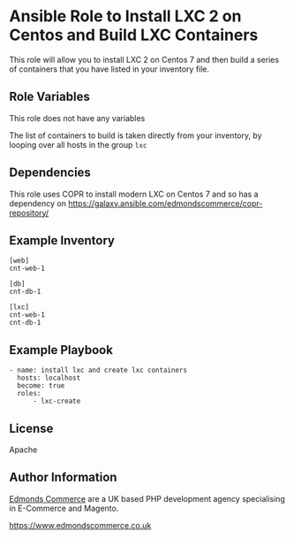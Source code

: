 # Ansible Role to Install LXC 2 on Centos and Build LXC Containers

This role will allow you to install LXC 2 on Centos 7 and then build a series of containers that you have listed in your inventory file.


## Role Variables

This role does not have any variables

The list of containers to build is taken directly from your inventory, by looping over all hosts in the group `lxc`

## Dependencies

This role uses COPR to install modern LXC on Centos 7 and so has a dependency on https://galaxy.ansible.com/edmondscommerce/copr-repository/

## Example Inventory

```
[web]
cnt-web-1

[db]
cnt-db-1
                                                                                                                                                                                                                   
[lxc]
cnt-web-1
cnt-db-1
```

## Example Playbook

```
- name: install lxc and create lxc containers
  hosts: localhost
  become: true
  roles:
      - lxc-create
```


## License

Apache

## Author Information

[Edmonds Commerce](https://www.edmondscommerce.co.uk) are a UK based PHP development agency specialising in E-Commerce and Magento.

https://www.edmondscommerce.co.uk
